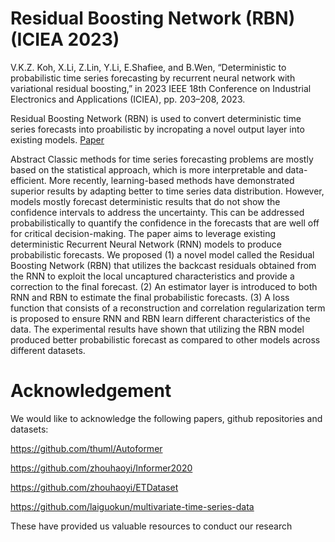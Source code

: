 # Residual Boosting Network (RBN) (ICIEA 2023) 

V.K.Z. Koh, X.Li, Z.Lin, Y.Li, E.Shafiee, and B.Wen, “Deterministic to probabilistic time series forecasting by recurrent neural network with variational residual boosting,” in 2023 IEEE 18th Conference on Industrial Electronics and Applications (ICIEA), pp. 203–208, 2023. 

Residual Boosting Network (RBN) is used to convert deterministic time series forecasts into proabilistic by incropating a novel output layer into existing models. [Paper](https://ieeexplore.ieee.org/abstract/document/10241877)

Abstract
Classic methods for time series forecasting problems are mostly based on the statistical approach, which is more interpretable and data-efficient. More recently, learning-based methods have demonstrated superior results by adapting better to time series data distribution. However, models mostly forecast deterministic results that do not show the confidence intervals to address the uncertainty. This can be addressed probabilistically to quantify the confidence in the forecasts that are well off for critical decision-making. The paper aims to leverage existing deterministic Recurrent Neural Network (RNN) models to produce probabilistic forecasts. We proposed (1) a novel model called the Residual Boosting Network (RBN) that utilizes the backcast residuals obtained from the RNN to exploit the local uncaptured characteristics and provide a correction to the final forecast. (2) An estimator layer is introduced to both RNN and RBN to estimate the final probabilistic forecasts. (3) A loss function that consists of a reconstruction and correlation regularization term is proposed to ensure RNN and RBN learn different characteristics of the data. The experimental results have shown that utilizing the RBN model produced better probabilistic forecast as compared to other models across different datasets.

# Acknowledgement
We would like to acknowledge the following papers, github repositories and datasets:

https://github.com/thuml/Autoformer

https://github.com/zhouhaoyi/Informer2020

https://github.com/zhouhaoyi/ETDataset

https://github.com/laiguokun/multivariate-time-series-data

These have provided us valuable resources to conduct our research
